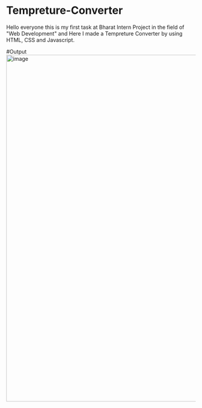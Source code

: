 # Tempreture-Converter

Hello everyone this is my  first task at Bharat Intern Project in the field of "Web Development" and Here I made a Tempreture Converter by using HTML, CSS and Javascript.

#Output
<img width="922" alt="image" src="https://github.com/shivi20200/Tempreture-Converter/assets/134114368/0255dc23-9950-4748-8b7d-05ef632270b9">

